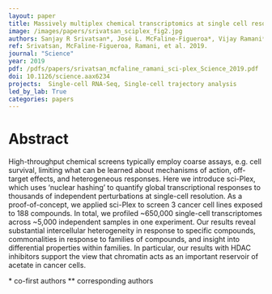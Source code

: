 ```yaml
---
layout: paper
title: Massively multiplex chemical transcriptomics at single cell resolution
image: /images/papers/srivatsan_sciplex_fig2.jpg
authors: Sanjay R Srivatsan*, José L. McFaline-Figueroa*, Vijay Ramani*, Lauren M. Saunders, Junyue Cao, Jonathan S. Packer, Hannah A. Pliner, Dana L. Jackson, Riza M. Daza, Lena Christiansen, Fan Zhang, Frank Steemers, Jay Shendure**, Cole Trapnell**
ref: Srivatsan, McFaline-Figueroa, Ramani, et al. 2019.
journal: "Science"
year: 2019
pdf: /pdfs/papers/srivatsan_mcfaline_ramani_sci-plex_Science_2019.pdf
doi: 10.1126/science.aax6234
projects:  Single-cell RNA-Seq, Single-cell trajectory analysis
led_by_lab: True
categories: papers
---
```


# Abstract

High-throughput chemical screens typically employ coarse assays, e.g. cell survival, limiting what can be learned about mechanisms of action, off-target effects, and heterogeneous responses. Here we introduce sci-Plex, which uses ‘nuclear hashing’ to quantify global transcriptional responses to thousands of independent perturbations at single-cell resolution. As a proof-of-concept, we applied sci-Plex to screen 3 cancer cell lines exposed to 188 compounds. In total, we profiled ~650,000 single-cell transcriptomes across ~5,000 independent samples in one experiment. Our results reveal substantial intercellular heterogeneity in response to specific compounds, commonalities in response to families of compounds, and insight into differential properties within families. In particular, our results with HDAC inhibitors support the view that chromatin acts as an important reservoir of acetate in cancer cells.

\* co-first authors
\*\* corresponding authors
